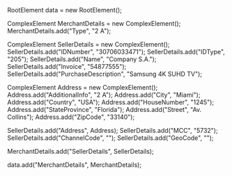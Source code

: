RootElement data = new RootElement();


ComplexElement MerchantDetails = new ComplexElement();
MerchantDetails.add("Type", "2 A");

ComplexElement SellerDetails = new ComplexElement();
SellerDetails.add("IDNumber", "30706033471");
SellerDetails.add("IDType", "205");
SellerDetails.add("Name", "Company S.A.");
SellerDetails.add("Invoice", "54877555");
SellerDetails.add("PurchaseDescription", "Samsung 4K SUHD TV");

ComplexElement Address = new ComplexElement();
Address.add("AdditionalInfo", "2 A");
Address.add("City", "Miami");
Address.add("Country", "USA");
Address.add("HouseNumber", "1245");
Address.add("StateProvince", "Florida");
Address.add("Street", "Av. Collins");
Address.add("ZipCode", "33140");

SellerDetails.add("Address", Address);
SellerDetails.add("MCC", "5732");
SellerDetails.add("ChannelCode", "");
SellerDetails.add("GeoCode", "");

MerchantDetails.add("SellerDetails", SellerDetails);

data.add("MerchantDetails", MerchantDetails);
